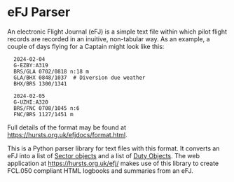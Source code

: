 # eFJ Parser #

An electronic Flight Journal (eFJ) is a simple text file within which pilot
flight records are recorded in an inuitive, non-tabular way. As an example, a
couple of days flying for a Captain might look like this:

      2024-02-04
      G-EZBY:A319
      BRS/GLA 0702/0818 n:18 m
      GLA/BHX 0848/1037  # Diversion due weather
      BHX/BRS 1300/1341

      2024-02-05
      G-UZHI:A320
      BRS/FNC 0708/1045 n:6
      FNC/BRS 1127/1451 m

Full details of the format may be found at
<https://hursts.org.uk/efjdocs/format.html>.

This is a Python parser library for text files with this format. It converts an
eFJ into a list of [Sector
objects](https://hursts.org.uk/efjdocs/data_structures.html#sectors) and a list
of [Duty Objects](https://hursts.org.uk/efjdocs/data_structures.html#duties).
The web application at <https://hursts.org.uk/efj/> makes use of this library
to create FCL.050 compliant HTML logbooks and summaries from an eFJ.
